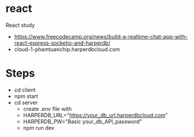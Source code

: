 # react
React study
- https://www.freecodecamp.org/news/build-a-realtime-chat-app-with-react-express-socketio-and-harperdb/
- cloud-1-phamtuanchip.harperdbcloud.com
# Steps 
- cd client 
 - npm start
- cd server 
  - create .env file with 
   - HARPERDB_URL="https://your_db_url.harperdbcloud.com"
   - HARPERDB_PW="Basic your_db_API_password"  
  - npm run dev
